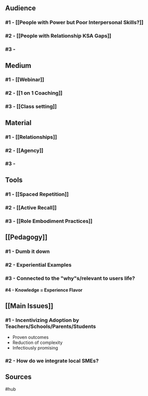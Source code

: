 
## Audience

### #1 - [[People with Power but Poor Interpersonal Skills?]]

### #2 - [[People with Relationship KSA Gaps]]

### #3 - 

## Medium

### #1 - [[Webinar]]

### #2 - [[1 on 1 Coaching]]

### #3 - [[Class setting]]

## Material

### #1 - [[Relationships]]

### #2 - [[Agency]]

### #3 - 

## Tools

### #1 - [[Spaced Repetition]] 

### #2 - [[Active Recall]]

### #3 - [[Role Embodiment Practices]]

## [[Pedagogy]]

### #1 - Dumb it down

### #2 - Experiential Examples

### #3 - Connected to the "why"s/relevant to users life?

#### #4 - Knowledge = Experience Flavor

## [[Main Issues]]

### #1 - Incentivizing Adoption by Teachers/Schools/Parents/Students
- Proven outcomes
- Reduction of complexity
- Infectiously promising
### #2 - How do we integrate local SMEs?

## Sources 



#hub